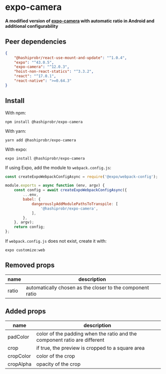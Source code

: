 expo-camera
===========

**A modified version of
[expo-camera](https://docs.expo.dev/versions/latest/sdk/camera/) with automatic
ratio in Android and additional configurability**


Peer dependencies
-----------------

``` json
{
    "@hashiprobr/react-use-mount-and-update": "^1.0.4",
    "expo": "^43.0.5",
    "expo-camera": "^12.0.3",
    "hoist-non-react-statics": "^3.3.2",
    "react": "^17.0.1",
    "react-native": ">=0.64.3"
}
```


Install
-------

With npm:

```
npm install @hashiprobr/expo-camera
```

With yarn:

```
yarn add @hashiprobr/expo-camera
```

With expo:

```
expo install @hashiprobr/expo-camera
```

If using Expo, add the module to `webpack.config.js`:

``` js
const createExpoWebpackConfigAsync = require('@expo/webpack-config');

module.exports = async function (env, argv) {
    const config = await createExpoWebpackConfigAsync({
        ...env,
        babel: {
            dangerouslyAddModulePathsToTranspile: [
                '@hashiprobr/expo-camera',
            ],
        },
    }, argv);
    return config;
};
```

If `webpack.config.js` does not exist, create it with:

```
expo customize:web
```


Removed props
-------------

| name         | description                                               |
|--------------|-----------------------------------------------------------|
| ratio        | automatically chosen as the closer to the component ratio |


Added props
-----------

| name      | description                                                               |
|-----------|---------------------------------------------------------------------------|
| padColor  | color of the padding when the ratio and the component ratio are different |
| crop      | if true, the preview is cropped to a square area                          |
| cropColor | color of the crop                                                         |
| cropAlpha | opacity of the crop                                                       |
